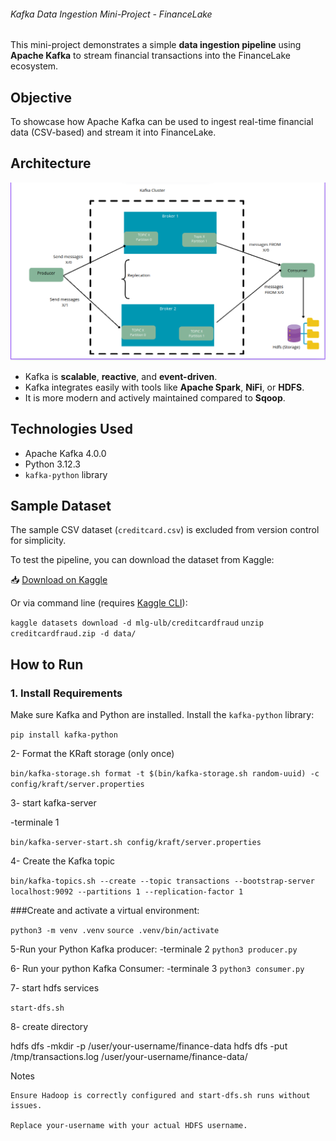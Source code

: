 ###### Kafka Data Ingestion Mini-Project - FinanceLake


This mini-project demonstrates a simple **data ingestion pipeline** using **Apache Kafka** to stream financial transactions into the FinanceLake ecosystem.

## Objective

To showcase how Apache Kafka can be used to ingest real-time financial data (CSV-based) and stream it into FinanceLake.



##  Architecture

![Kafka Architecture](resources/img/kafka-archi.png)

- Kafka is **scalable**, **reactive**, and **event-driven**.
- Kafka integrates easily with tools like **Apache Spark**, **NiFi**, or **HDFS**.
- It is more modern and actively maintained compared to **Sqoop**.


## Technologies Used

- Apache Kafka 4.0.0
- Python 3.12.3
- `kafka-python` library

##  Sample Dataset


The sample CSV dataset (`creditcard.csv`) is excluded from version control for simplicity.

To test the pipeline, you can download the dataset from Kaggle:

📥 [Download on Kaggle](https://www.kaggle.com/datasets/mlg-ulb/creditcardfraud)

Or via command line (requires [Kaggle CLI](https://github.com/Kaggle/kaggle-api)):


`kaggle datasets download -d mlg-ulb/creditcardfraud`
`unzip creditcardfraud.zip -d data/`





##  How to Run

### 1. Install Requirements

Make sure Kafka and Python are installed. Install the `kafka-python` library:


`pip install kafka-python`


2- Format the KRaft storage (only once)

`bin/kafka-storage.sh format -t $(bin/kafka-storage.sh random-uuid) -c config/kraft/server.properties`


3- start kafka-server

-terminale  1 

`bin/kafka-server-start.sh config/kraft/server.properties`

4- Create the Kafka topic


`bin/kafka-topics.sh --create --topic transactions --bootstrap-server localhost:9092 --partitions 1 --replication-factor 1`



###Create and activate a virtual environment:

`python3 -m venv .venv`
`source .venv/bin/activate`




5-Run your Python Kafka producer:
-terminale  2
`python3 producer.py`



6- Run your python Kafka Consumer:
-terminale  3
`python3 consumer.py`

7- start hdfs services

`start-dfs.sh`

8- create directory 

hdfs dfs -mkdir -p /user/your-username/finance-data
hdfs dfs -put /tmp/transactions.log /user/your-username/finance-data/


Notes

    Ensure Hadoop is correctly configured and start-dfs.sh runs without issues.

    Replace your-username with your actual HDFS username.